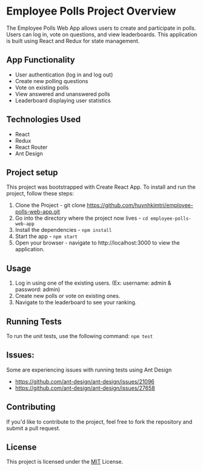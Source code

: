 # Employee Polls Project Overview
The Employee Polls Web App allows users to create and participate in polls. Users can log in, vote on questions, and view leaderboards. This application is built using React and Redux for state management.

## App Functionality
- User authentication (log in and log out)
- Create new polling questions
- Vote on existing polls
- View answered and unanswered polls
- Leaderboard displaying user statistics

## Technologies Used
- React
- Redux
- React Router
- Ant Design

## Project setup
This project was bootstrapped with Create React App.
To install and run the project, follow these steps:

1. Clone the Project - git clone https://github.com/huynhkimtri/employee-polls-web-app.git
2. Go into the directory where the project now lives - `cd employee-polls-web-app`
3. Install the dependencies - `npm install`
4. Start the app - `npm start`
5. Open your browser - navigate to http://localhost:3000 to view the application.

## Usage
1. Log in using one of the existing users. (Ex: username: admin & password: admin)
2. Create new polls or vote on existing ones.
3. Navigate to the leaderboard to see your ranking.

## Running Tests
To run the unit tests, use the following command:
`npm test`

## Issues:
Some are experiencing issues with running tests using Ant Design
- https://github.com/ant-design/ant-design/issues/21096
- https://github.com/ant-design/ant-design/issues/27658


## Contributing
If you'd like to contribute to the project, feel free to fork the repository and submit a pull request.

## License

This project is licensed under the [MIT](https://choosealicense.com/licenses/mit/) License.

